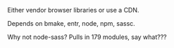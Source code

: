 Either vendor browser libraries or use a CDN.

Depends on bmake, entr, node, npm, sassc.

Why not node-sass? Pulls in 179 modules, say what???
